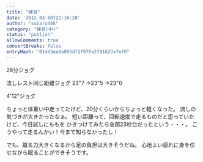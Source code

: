 ```yaml
---
title: "練習"
date: '2012-03-08T22:16:28'
author: "subaru44k"
category: "練習(中)"
status: "publish"
allowComments: true
convertBreaks: false
entryHash: "01443ee4a895df2f976a3791623a7ef0"
---
```

28分ジョグ

流しレスト同じ距離ジョグ
23"7
→23"5
→23"0

4'12"ジョグ

ちょっと体重い中走ってたけど、20分くらいからちょっと軽くなった。
流しの気づきが大きかったなぁ。
短い距離って、回転速度で走るものだと思っていたけど、今日試しにももを
ひきつけてみたら全部23秒台だったという・・・。
こうやって走るんかい！今まで知らなかったし！

でも、蹴る力大きくなるから足の負担は大きそうだね。
心地よい疲れに身を任せながら眠ることができそうです。
